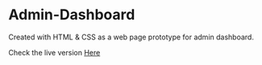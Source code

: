 # Admin-Dashboard


Created with HTML & CSS as a web page prototype for admin dashboard.

Check the live version <a href="https://yatoaki.github.io/admin-dashboard/">Here</a>

